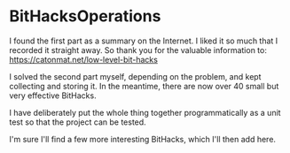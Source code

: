 # BitHacksOperations

I found the first part as a summary on the Internet. I liked it so much that I recorded it straight away. So thank you for the valuable information to: 
https://catonmat.net/low-level-bit-hacks

I solved the second part myself, depending on the problem, and kept collecting and storing it. In the meantime, there are now over 40 small but very effective BitHacks.

I have deliberately put the whole thing together programmatically as a unit test so that the project can be tested.

I'm sure I'll find a few more interesting BitHacks, which I'll then add here.
